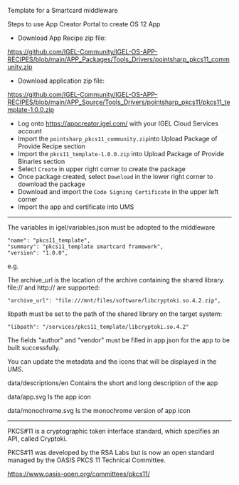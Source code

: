 Template for a Smartcard middleware

Steps to use App Creator Portal to create OS 12 App

- Download App Recipe zip file:

https://github.com/IGEL-Community/IGEL-OS-APP-RECIPES/blob/main/APP_Packages/Tools_Drivers/pointsharp_pkcs11_community.zip

- Download application zip file:

https://github.com/IGEL-Community/IGEL-OS-APP-RECIPES/blob/main/APP_Source/Tools_Drivers/pointsharp_pkcs11/pkcs11_template-1.0.0.zip

- Log onto https://appcreator.igel.com/ with your IGEL Cloud Services account
- Import the `pointsharp_pkcs11_community.zip`into Upload Package of Provide Recipe section
- Import the `pkcs11_template-1.0.0.zip` into Upload Package of Provide Binaries section
- Select `Create` in upper right corner to create the package
- Once package created, select `Download` in the lower right corner to download the package
- Download and import the `Code Signing Certificate` in the upper left corner
- Import the app and certificate into UMS


-----

The variables in igel/variables.json must be adopted to the middleware

    "name": "pkcs11_template",
    "summary": "pkcs11_template smartcard framework",
    "version": "1.0.0",

e.g.

The archive_url is the location of the archive containing the shared library. file:// and http:// are supported:

    "archive_url": "file:///mnt/files/software/libcryptoki.so.4.2.zip",

libpath must be set to the path of the shared library on the target system:

    "libpath": "/services/pkcs11_template/libcryptoki.so.4.2"


The fields "author" and "vendor" must be filled in app.json for the app to be built successfully.

You can update the metadata and the icons that will be displayed in the UMS.

data/descriptions/en Contains the short and long description of the app

data/app.svg Is the app icon

data/monochrome.svg Is the monochrome version of app icon

-----

PKCS#11 is a cryptographic token interface standard, which specifies an API, called Cryptoki.

PKCS#11 was developed by the RSA Labs but is now an open standard managed by the OASIS PKCS 11 Technical Committee.

https://www.oasis-open.org/committees/pkcs11/
